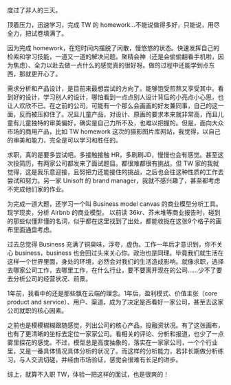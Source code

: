 度过了非人的三天。

顶着压力，迅速学习，完成 TW 的 homework…不能说做得多好，只能说，用尽全力，把试卷填满了。

因为完成 homework，在短时间内摆脱了闲散，慢悠悠的状态。快速发挥自己的检索和学习技能，一道又一道的解决问题。聚精会神（还是会偷偷翻看手机啦，因为焦虑）、全力以赴去做一点什么的感觉真的很好呀。做的过程中还能学到点东西，那就更开心了。

需求分析和产品设计，是目前来最想尝试的方向了。能够饱受煎熬又享受其中。看到好的设计，学习别人的设计，哪怕看到一点点别人设计背后的小亮点小心思，也让人欢欣不已。在之前的公司，可能有一个那么会画画的好友兼同事，自己的这一面，反而被压抑住了。况且儿童产品，对设计、原画的要求本来就非常高，而且儿童有儿童独特的审美偏好，确实是自己力所不及，也难以把握的。但是，面向大众市场的商用产品，比如 TW homework 这次的摄影图片库网站，我觉得，以自己的审美和能力，完全是可以学习和胜任的。

求职，真的是要多尝试吧。多接触接触 HR，多刷刷JD，慢慢也会有感觉。甚至这次投简历，有两家公司都发来了面试题目。都很难都很有挑战，但 TW 家的我就觉得，这是我乐意迎接，且努把力还能接住的挑战，之后也会往这种性质的工作去尝试和努力。另一家 Unisoft 的 brand manager，我就不感兴趣了，甚至都考虑不完成他们家的作业。

为完成一道大题，还学习一个叫 Business model canvas 的商业模型分析工具。现学现卖，分析 Airbnb 的商业模型。 以前读 36kr、芥末堆等商业报告时，碰到的那些似懂非懂的名词，似乎都在这里找到了出处，都能收拢在这张9个格子的画布里面通盘考虑。

过去总觉得 Business 充满了铜臭味，浮夸，虚伪。工作一年后才意识到，你不关心 business，business 也会回过头来关心你。政治也是同理。毕竟我们就生活在这样一个世界里面，身处的环境，必然会对我们的生活造成影响。就像求职，选择去哪家公司工作，去哪里工作，在什么行业，要不要离开现在的公司……少不了要去分析公司的经营状况、前景。

1年前，我看中的还是那些飘在云端的理念。1年后，盈利模式、价值主张（core product and service）、用户、渠道，成为了决定是否看好一家公司，甚至去这家公司就职的核心因素。

之前也是模模糊糊跟随感觉，列出公司的核心产品，投融资状况。有了这张画布，也有了更清晰的坐标去定位一家家公司。看相关的评论、分析和报道，也少了一点雾里探花的感觉。不过，模型总是高度抽象的，落实在一家家公司，一个个行业里，又是一番具体情况具体分析的状况了。而这样的分析能力，若非长期做分析练习，与人交流切磋，并经由市场验证，感觉会很难有长足的进步。

综上，就算不入职 TW，体验一把这样的面试，也是很爽的！